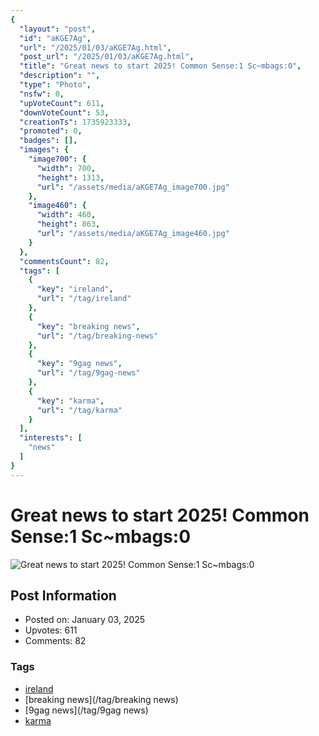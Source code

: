 ```yaml
---
{
  "layout": "post",
  "id": "aKGE7Ag",
  "url": "/2025/01/03/aKGE7Ag.html",
  "post_url": "/2025/01/03/aKGE7Ag.html",
  "title": "Great news to start 2025! Common Sense:1 Sc~mbags:0",
  "description": "",
  "type": "Photo",
  "nsfw": 0,
  "upVoteCount": 611,
  "downVoteCount": 53,
  "creationTs": 1735923333,
  "promoted": 0,
  "badges": [],
  "images": {
    "image700": {
      "width": 700,
      "height": 1313,
      "url": "/assets/media/aKGE7Ag_image700.jpg"
    },
    "image460": {
      "width": 460,
      "height": 863,
      "url": "/assets/media/aKGE7Ag_image460.jpg"
    }
  },
  "commentsCount": 82,
  "tags": [
    {
      "key": "ireland",
      "url": "/tag/ireland"
    },
    {
      "key": "breaking news",
      "url": "/tag/breaking-news"
    },
    {
      "key": "9gag news",
      "url": "/tag/9gag-news"
    },
    {
      "key": "karma",
      "url": "/tag/karma"
    }
  ],
  "interests": [
    "news"
  ]
}
---
```


# Great news to start 2025! Common Sense:1 Sc~mbags:0

![Great news to start 2025! Common Sense:1 Sc~mbags:0](/assets/media/aKGE7Ag_image700.jpg)

## Post Information

- Posted on: January 03, 2025
- Upvotes: 611
- Comments: 82

### Tags

- [ireland](/tag/ireland)
- [breaking news](/tag/breaking news)
- [9gag news](/tag/9gag news)
- [karma](/tag/karma)

